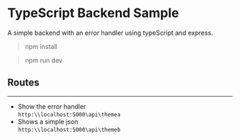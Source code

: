 # TypeScript Backend Sample

A simple backend with an error handler using typeScript and express.

> npm install

> npm run dev

## Routes

---

- Show the error handler <br>
  `http:\\localhost:5000\api\themea` <br>
- Shows a simple json <br>
  `http:\\localhost:5000\api\themeb`
